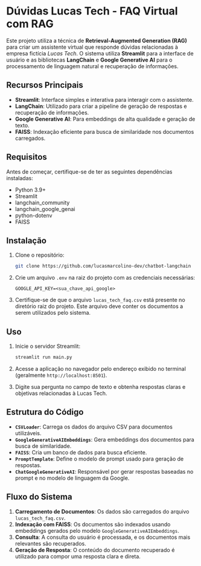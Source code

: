 # Dúvidas Lucas Tech - FAQ Virtual com RAG

Este projeto utiliza a técnica de **Retrieval-Augmented Generation (RAG)** para criar um assistente virtual que responde dúvidas relacionadas à empresa fictícia *Lucas Tech*. O sistema utiliza **Streamlit** para a interface de usuário e as bibliotecas **LangChain** e **Google Generative AI** para o processamento de linguagem natural e recuperação de informações.

## Recursos Principais

- **Streamlit**: Interface simples e interativa para interagir com o assistente.
- **LangChain**: Utilizado para criar a pipeline de geração de respostas e recuperação de informações.
- **Google Generative AI**: Para embeddings de alta qualidade e geração de texto.
- **FAISS**: Indexação eficiente para busca de similaridade nos documentos carregados.

## Requisitos

Antes de começar, certifique-se de ter as seguintes dependências instaladas:

- Python 3.9+
- Streamlit
- langchain_community
- langchain_google_genai
- python-dotenv
- FAISS

## Instalação

1. Clone o repositório:

   ```bash
   git clone https://github.com/lucasmarcolino-dev/chatbot-langchain
   ```
   
2. Crie um arquivo `.env` na raiz do projeto com as credenciais necessárias:

   ```env
   GOOGLE_API_KEY=<sua_chave_api_google>
   ```

3. Certifique-se de que o arquivo `lucas_tech_faq.csv` está presente no diretório raiz do projeto. Este arquivo deve conter os documentos a serem utilizados pelo sistema.

## Uso

1. Inicie o servidor Streamlit:

   ```bash
   streamlit run main.py
   ```

2. Acesse a aplicação no navegador pelo endereço exibido no terminal (geralmente `http://localhost:8501`).

3. Digite sua pergunta no campo de texto e obtenha respostas claras e objetivas relacionadas à Lucas Tech.

## Estrutura do Código

- **`CSVLoader`**: Carrega os dados do arquivo CSV para documentos utilizáveis.
- **`GoogleGenerativeAIEmbeddings`**: Gera embeddings dos documentos para busca de similaridade.
- **`FAISS`**: Cria um banco de dados para busca eficiente.
- **`PromptTemplate`**: Define o modelo de prompt usado para geração de respostas.
- **`ChatGoogleGenerativeAI`**: Responsável por gerar respostas baseadas no prompt e no modelo de linguagem da Google.

## Fluxo do Sistema

1. **Carregamento de Documentos**: Os dados são carregados do arquivo `lucas_tech_faq.csv`.
2. **Indexação com FAISS**: Os documentos são indexados usando embeddings gerados pelo modelo `GoogleGenerativeAIEmbeddings`.
3. **Consulta**: A consulta do usuário é processada, e os documentos mais relevantes são recuperados.
4. **Geração de Resposta**: O conteúdo do documento recuperado é utilizado para compor uma resposta clara e direta.
